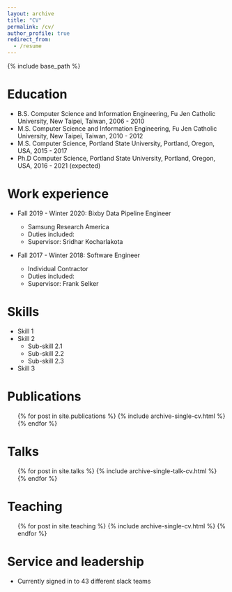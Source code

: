 ```yaml
---
layout: archive
title: "CV"
permalink: /cv/
author_profile: true
redirect_from:
  - /resume
---
```


{% include base_path %}

Education
======
* B.S. Computer Science and Information Engineering, Fu Jen Catholic University, New Taipei, Taiwan, 2006 - 2010
* M.S. Computer Science and Information Engineering, Fu Jen Catholic University, New Taipei, Taiwan, 2010 - 2012
* M.S. Computer Science, Portland State University, Portland, Oregon, USA, 2015 - 2017
* Ph.D Computer Science, Portland State University, Portland, Oregon, USA, 2016 - 2021 (expected)

Work experience
======
* Fall 2019 - Winter 2020: Bixby Data Pipeline Engineer
  * Samsung Research America
  * Duties included:      
  * Supervisor: Sridhar Kocharlakota

* Fall 2017 - Winter 2018: Software Engineer
  * Individual Contractor
  * Duties included: 
  * Supervisor: Frank Selker

Skills
======
* Skill 1
* Skill 2
  * Sub-skill 2.1
  * Sub-skill 2.2
  * Sub-skill 2.3
* Skill 3

Publications
======
  <ul>{% for post in site.publications %}
    {% include archive-single-cv.html %}
  {% endfor %}</ul>
  
Talks
======
  <ul>{% for post in site.talks %}
    {% include archive-single-talk-cv.html %}
  {% endfor %}</ul>
  
Teaching
======
  <ul>{% for post in site.teaching %}
    {% include archive-single-cv.html %}
  {% endfor %}</ul>
  
Service and leadership
======
* Currently signed in to 43 different slack teams
